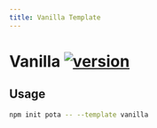 ```yaml
---
title: Vanilla Template
---
```


# Vanilla [![version](https://img.shields.io/npm/v/@pota/vanilla-template.svg?label=%20)](https://npmjs.org/package/@pota/vanilla-template)

## Usage

```bash
npm init pota -- --template vanilla
```
